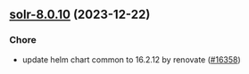 

## [solr-8.0.10](https://github.com/truecharts/charts/compare/solr-8.0.9...solr-8.0.10) (2023-12-22)

### Chore

- update helm chart common to 16.2.12 by renovate ([#16358](https://github.com/truecharts/charts/issues/16358))
  
  